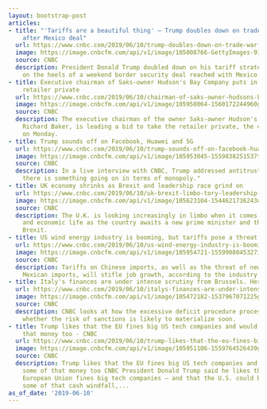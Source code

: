 ```yaml
---
layout: bootstrap-post
articles:
- title: "'Tariffs are a beautiful thing' — Trump doubles down on trade war strategy
    after Mexico deal"
  url: https://www.cnbc.com/2019/06/10/trump-doubles-down-on-trade-war-tariff-strategy-after-mexico-deal.html
  image: https://image.cnbcfm.com/api/v1/image/105008766-GettyImages-918275456r.jpg?v=1550862875
  source: CNBC
  description: President Donald Trump doubled down on his tariff strategy on Monday
    on the heels of a weekend border security deal reached with Mexico.
- title: Executive chairman of Saks-owner Hudson's Bay Company puts in bid to take
    retailer private
  url: https://www.cnbc.com/2019/06/10/chairman-of-saks-owner-hudsons-bay-company-bids-to-buy-retailer.html
  image: https://image.cnbcfm.com/api/v1/image/105958064-1560172244960gettyimages-1077094900.jpeg?v=1560172285
  source: CNBC
  description: The executive chairman of the owner Saks-owner Hudson's Bay Company,
    Richard Baker, is leading a bid to take the retailer private, the company announced
    on Monday.
- title: Trump sounds off on Facebook, Huawei and 5G
  url: https://www.cnbc.com/2019/06/10/trump-sounds-off-on-facebook-huawei-and-5g.html
  image: https://image.cnbcfm.com/api/v1/image/105953045-1559838251537trump.jpg?v=1559838321
  source: CNBC
  description: In a live interview with CNBC, Trump addressed antitrust, saying, "obviously
    there is something going on in terms of monopoly."
- title: UK economy shrinks as Brexit and leadership race grind on
  url: https://www.cnbc.com/2019/06/10/uk-brexit-limbo-tory-leadership-race-and-a-limping-economy.html
  image: https://image.cnbcfm.com/api/v1/image/105623104-1544621736243unknown.jpg?v=1544621815
  source: CNBC
  description: The U.K. is looking increasingly in limbo when it comes to its political
    and economic life as the country awaits a new prime minister and the outcome of
    Brexit.
- title: US wind energy industry is booming, but tariffs pose a threat
  url: https://www.cnbc.com/2019/06/10/us-wind-energy-industry-is-booming-but-tariffs-pose-a-threat.html
  image: https://image.cnbcfm.com/api/v1/image/105954721-1559908045327img_0393.jpg?v=1559908104
  source: CNBC
  description: Tariffs on Chinese imports, as well as the threat of new duties on
    Mexican imports, will stifle job growth, according to the industry group.
- title: Italy's finances are under intense scrutiny from Brussels. Here's how
  url: https://www.cnbc.com/2019/06/10/italys-finances-are-under-intense-scrutiny-from-brussels-heres-how.html
  image: https://image.cnbcfm.com/api/v1/image/105472182-1537967071225gettyimages-1004626930.jpeg?v=1537967144
  source: CNBC
  description: CNBC looks at how the excessive deficit procedure process works and
    whether the risk of sanctions is likely to materialize soon.
- title: Trump likes that the EU fines big US tech companies and would like some of
    that money too - CNBC
  url: https://www.cnbc.com/2019/06/10/trump-likes-that-the-eu-fines-big-us-tech-companies-and-would-like-some-of-that-money-too.html
  image: https://image.cnbcfm.com/api/v1/image/105951106-1559764526439gettyimages-1148240314.jpeg?v=1559764615
  source: CNBC
  description: Trump likes that the EU fines big US tech companies and would like
    some of that money too CNBC President Donald Trump said he likes the fact the
    European Union fines big tech companies — and that the U.S. could benefit from
    some of that cash windfall,...
as_of_date: '2019-06-10'
---
```


